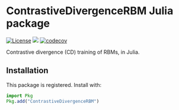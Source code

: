 # ContrastiveDivergenceRBM Julia package

[![License](https://img.shields.io/badge/license-MIT-green.svg)](https://github.com/cossio/ContrastiveDivergenceRBM.jl/blob/master/LICENSE.md)
![](https://github.com/cossio/ContrastiveDivergenceRBM.jl/workflows/CI/badge.svg)
[![codecov](https://codecov.io/gh/cossio/ContrastiveDivergenceRBM.jl/branch/master/graph/badge.svg?token=O5P8LQTVF3)](https://codecov.io/gh/cossio/ContrastiveDivergenceRBM.jl)

Contrastive divergence (CD) training of RBMs, in Julia.

## Installation

This package is registered. Install with:

```julia
import Pkg
Pkg.add("ContrastiveDivergenceRBM")
```